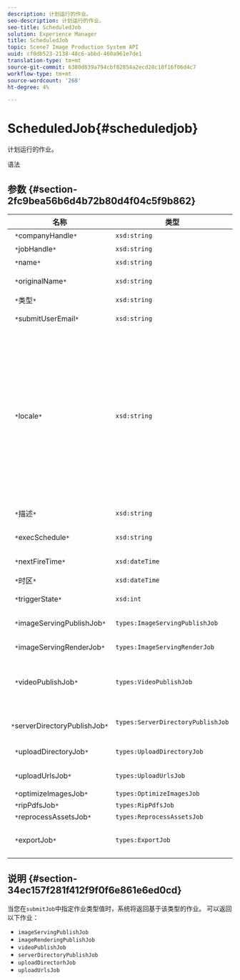 ```yaml
---
description: 计划运行的作业。
seo-description: 计划运行的作业。
seo-title: ScheduledJob
solution: Experience Manager
title: ScheduledJob
topic: Scene7 Image Production System API
uuid: cf0db523-2138-48c6-abbd-460a961e7de1
translation-type: tm+mt
source-git-commit: 6380d839a794cbf82854a2ecd28c18f16f06d4c7
workflow-type: tm+mt
source-wordcount: '268'
ht-degree: 4%

---
```



# ScheduledJob{#scheduledjob}

计划运行的作业。

语法

## 参数 {#section-2fc9bea56b6d4b72b80d4f04c5f9b862}

| 名称 | 类型 | 说明 |
|---|---|---|
| ` *`companyHandle`*` | `xsd:string` | 公司手柄。 |
| ` *`jobHandle`*` | `xsd:string` | 计划的作业处理。 |
| ` *`name`*` | `xsd:string` | 作业名称. |
| ` *`originalName`*` | `xsd:string` | 计划作业的原始名称。 |
| ` *`类型`*` | `xsd:string` | 作业类型。 |
| ` *`submitUserEmail`*` | `xsd:string` | 调度作业的用户的电子邮件地址。 |
| ` *`locale`*` | `xsd:string` | 用于作业日志详细信息和电子邮件本地化的区域设置。 区域设置指定为`<language_code>[- <country_code>]`，其中语言代码是ISO-639指定的小写、双字母代码，可选国家／地区代码是ISO-3166指定的大写、双字母代码。 例如，英语（美国）的区域设置字符串为：`en-US`。 |
| ` *`描述`*` | `xsd:string` | 最初在`submitJob`中指定的作业描述。 |
| ` *`execSchedule`*` | `xsd:string` | 作业计划运行的时间。 |
| ` *`nextFireTime`*` | `xsd:dateTime` | 作业被激发的日期、时间和时区。 |
| ` *`时区`*` | `xsd:dateTime` | 计划作业的时区。 |
| ` *`triggerState`*` | `xsd:int` | 选择作业触发状态。 |
| ` *`imageServingPublishJob`*` | `types:ImageServingPublishJob` | 图像服务发布作业的作业详细信息。 |
| ` *`imageServingRenderJob`*` | `types:ImageServingRenderJob` | 图像渲染作业的作业详细信息。 |
| ` *`videoPublishJob`*` | `types:VideoPublishJob` | 视频发布作业的作业详细信息。 请参阅[ VideoPublishJob](https://docs.adobe.com/content/help/en/dynamic-media-developer-resources/image-production-api/data-types/r-scheduled-job.html)。 |
| ` *`serverDirectoryPublishJob`*` | `types:ServerDirectoryPublishJob` | 服务器目录发布作业的作业详细信息。 |
| ` *`uploadDirectoryJob`*` | `types:UploadDirectoryJob` | 上载目录作业的作业详细信息。 |
| ` *`uploadUrlsJob`*` | `types:UploadUrlsJob` | 上传URL作业的作业详细信息。 |
| ` *`optimizeImagesJob`*` | `types:OptimizeImagesJob` |  |
| ` *`ripPdfsJob`*` | `types:RipPdfsJob` |  |
| ` *`reprocessAssetsJob`*` | `types:ReprocessAssetsJob` |  |
| ` *`exportJob`*` | `types:ExportJob` | 允许授权导出以前上传的文件。 请参阅[导出作业](https://docs.adobe.com/content/help/en/dynamic-media-developer-resources/image-production-api/data-types/r-scheduled-job.html)。 |

## 说明 {#section-34ec157f281f412f9f0f6e861e6ed0cd}

当您在`submitJob`中指定作业类型值时，系统将返回基于该类型的作业。 可以返回以下作业：

* `imageServingPublishJob`
* `imageRenderingPublishJob`
* `videoPublishJob`
* `serverDirectoryPublishJob`
* `uploadDirectorhJob`
* `uploadUrlsJob`

